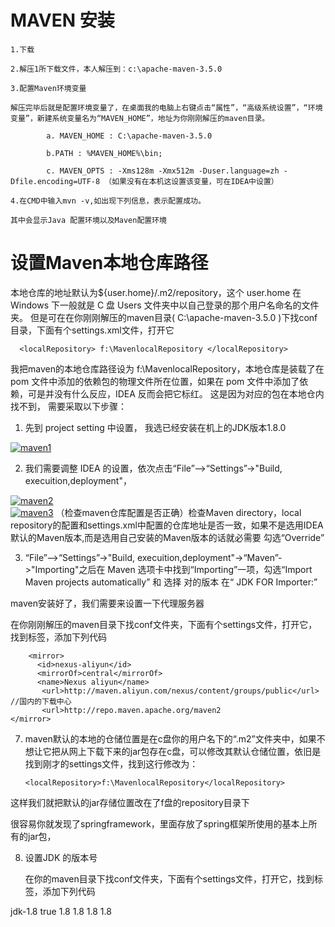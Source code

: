 
# MAVEN 安装


    1.下载

	2.解压1所下载文件，本人解压到：c:\apache-maven-3.5.0

	3.配置Maven环境变量

	解压完毕后就是配置环境变量了，在桌面我的电脑上右键点击“属性”，“高级系统设置”，“环境变量”，新建系统变量名为“MAVEN_HOME”，地址为你刚刚解压的maven目录。

			a. MAVEN_HOME : C:\apache-maven-3.5.0

			b.PATH : %MAVEN_HOME%\bin;

			c. MAVEN_OPTS : -Xms128m -Xmx512m -Duser.language=zh -Dfile.encoding=UTF-8 （如果没有在本机这设置该变量，可在IDEA中设置）

	4.在CMD中输入mvn -v,如出现下列信息，表示配置成功。

	其中会显示Java 配置环境以及Maven配置环境

# 设置Maven本地仓库路径

  本地仓库的地址默认为${user.home}/.m2/repository，这个 user.home 在 Windows 下一般就是 C 盘 Users 文件夹中以自己登录的那个用户名命名的文件夹。
  但是可在在你刚刚解压的maven目录( C:\apache-maven-3.5.0 )下找conf目录，下面有个settings.xml文件，打开它
  
      <localRepository> f:\MavenlocalRepository </localRepository>
  
  我把maven的本地仓库路径设为 f:\MavenlocalRepository，本地仓库是装载了在 pom 文件中添加的依赖包的物理文件所在位置，如果在 pom 文件中添加了依赖，可是并没有什么反应，IDEA 反而会把它标红。
  这是因为对应的包在本地仓内找不到， 需要采取以下步骤：
  
  1. 先到 project setting 中设置， 我选已经安装在机上的JDK版本1.8.0
  
  <a href="https://ibb.co/Z2fj6c6"><img src="https://i.ibb.co/3RT3ySy/maven1.png" alt="maven1" border="0"></a>
  
  2. 我们需要调整 IDEA 的设置，依次点击“File”—>“Settings”->"Build, execuition,deployment"，
  
<a href="https://ibb.co/SQqrcd8"><img src="https://i.ibb.co/n3hCBnv/maven2.png" alt="maven2" border="0"></a>     
<a href="https://ibb.co/N6WWLgC"><img src="https://i.ibb.co/XZFFzfL/maven3.png" alt="maven3" border="0"></a>
   （检查maven仓库配置是否正确）检查Maven directory，local repository的配置和settings.xml中配置的仓库地址是否一致，如果不是选用IDEA默认的Maven版本,而是选用自己安装的Maven版本的话就必需要
    勾选“Override”
    
    
    
  
  3. “File”—>“Settings”->"Build, execuition,deployment"->“Maven”->"Importing"之后在 Maven 选项卡中找到“Importing”一项，勾选“Import Maven projects automatically” 和 选择 对的版本 在“ JDK FOR Importer:”
  
  

maven安装好了，我们需要来设置一下代理服务器

 在你刚刚解压的maven目录下找conf文件夹，下面有个settings文件，打开它，找到<mirror>标签，添加下列代码
  
        <mirror>
          <id>nexus-aliyun</id>
          <mirrorOf>central</mirrorOf>
          <name>Nexus aliyun</name>
           <url>http://maven.aliyun.com/nexus/content/groups/public</url>   //国内的下载中心
           <url>http://repo.maven.apache.org/maven2
	</mirror>

7. maven默认的本地的仓储位置是在c盘你的用户名下的“.m2”文件夹中，如果不想让它把从网上下载下来的jar包存在c盘，可以修改其默认仓储位置，依旧是找到刚才的settings文件，找到这行修改为：

       <localRepository>f:\MavenlocalRepository</localRepository>
  
  这样我们就把默认的jar存储位置改在了f盘的repository目录下

很容易你就发现了springframework，里面存放了spring框架所使用的基本上所有的jar包，

8. 设置JDK 的版本号

   在你的maven目录下找conf文件夹，下面有个settings文件，打开它，找到<Profiles>标签，添加下列代码
   
  <profile>
       <id>jdk-1.8</id>
       <activation>
         <activeByDefault>true</activeByDefault>
         <jdk>1.8</jdk>
       </activation>
       <properties>
	   <maven.compiler.source>1.8</maven.compiler.source>
	   <maven.compiler.target>1.8</maven.compiler.target>
	   <maven.compiler.compilerVersion>1.8</maven.compiler.compilerVersion>
       </properties>
  </profile>
   
